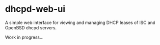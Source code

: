 # dhcpd-web-ui
A simple web interface for viewing and managing DHCP leases of ISC and OpenBSD dhcpd servers.

Work in progress...
